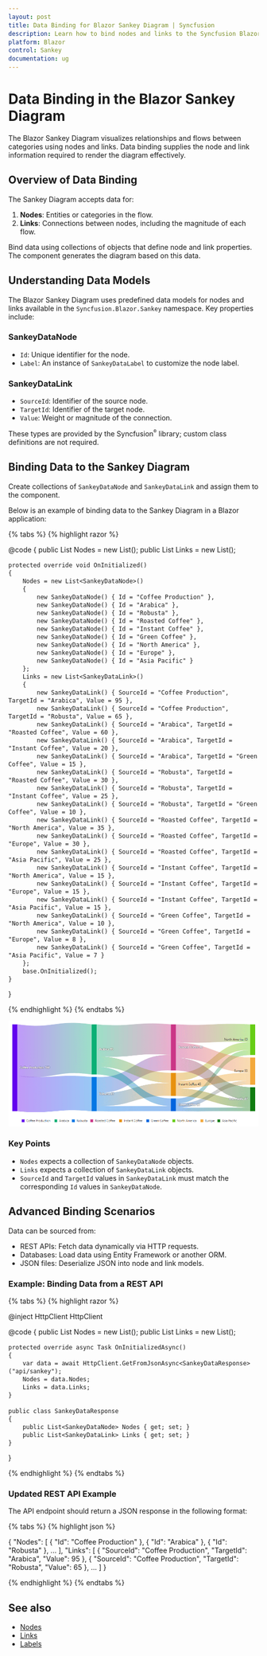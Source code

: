 ```yaml
---
layout: post
title: Data Binding for Blazor Sankey Diagram | Syncfusion
description: Learn how to bind nodes and links to the Syncfusion Blazor Sankey Diagram, including data models, REST API binding and JSON response format.
platform: Blazor
control: Sankey
documentation: ug
---
```


# Data Binding in the Blazor Sankey Diagram

The Blazor Sankey Diagram visualizes relationships and flows between categories using nodes and links. Data binding supplies the node and link information required to render the diagram effectively.

## Overview of Data Binding

The Sankey Diagram accepts data for:

1. **Nodes**: Entities or categories in the flow.
2. **Links**: Connections between nodes, including the magnitude of each flow.

Bind data using collections of objects that define node and link properties. The component generates the diagram based on this data.

## Understanding Data Models
The Blazor Sankey Diagram uses predefined data models for nodes and links available in the `Syncfusion.Blazor.Sankey` namespace. Key properties include:

### SankeyDataNode
- `Id`: Unique identifier for the node.
- `Label`: An instance of `SankeyDataLabel` to customize the node label.

### SankeyDataLink
- `SourceId`: Identifier of the source node.
- `TargetId`: Identifier of the target node.
- `Value`: Weight or magnitude of the connection.

These types are provided by the Syncfusion<sup style="font-size:70%">&reg;</sup> library; custom class definitions are not required.

## Binding Data to the Sankey Diagram
Create collections of `SankeyDataNode` and `SankeyDataLink` and assign them to the component.

Below is an example of binding data to the Sankey Diagram in a Blazor application:

{% tabs %}
{% highlight razor %}

<SfSankey Nodes=@Nodes Links=@Links>
</SfSankey>

@code {
    public List<SankeyDataNode> Nodes = new List<SankeyDataNode>();
    public List<SankeyDataLink> Links = new List<SankeyDataLink>();

    protected override void OnInitialized()
    {
        Nodes = new List<SankeyDataNode>()
        {
            new SankeyDataNode() { Id = "Coffee Production" },
            new SankeyDataNode() { Id = "Arabica" },
            new SankeyDataNode() { Id = "Robusta" },
            new SankeyDataNode() { Id = "Roasted Coffee" },
            new SankeyDataNode() { Id = "Instant Coffee" },
            new SankeyDataNode() { Id = "Green Coffee" },
            new SankeyDataNode() { Id = "North America" },
            new SankeyDataNode() { Id = "Europe" },
            new SankeyDataNode() { Id = "Asia Pacific" }
        };
        Links = new List<SankeyDataLink>()
        {
            new SankeyDataLink() { SourceId = "Coffee Production", TargetId = "Arabica", Value = 95 },
            new SankeyDataLink() { SourceId = "Coffee Production", TargetId = "Robusta", Value = 65 },
            new SankeyDataLink() { SourceId = "Arabica", TargetId = "Roasted Coffee", Value = 60 },
            new SankeyDataLink() { SourceId = "Arabica", TargetId = "Instant Coffee", Value = 20 },
            new SankeyDataLink() { SourceId = "Arabica", TargetId = "Green Coffee", Value = 15 },
            new SankeyDataLink() { SourceId = "Robusta", TargetId = "Roasted Coffee", Value = 30 },
            new SankeyDataLink() { SourceId = "Robusta", TargetId = "Instant Coffee", Value = 25 },
            new SankeyDataLink() { SourceId = "Robusta", TargetId = "Green Coffee", Value = 10 },
            new SankeyDataLink() { SourceId = "Roasted Coffee", TargetId = "North America", Value = 35 },
            new SankeyDataLink() { SourceId = "Roasted Coffee", TargetId = "Europe", Value = 30 },
            new SankeyDataLink() { SourceId = "Roasted Coffee", TargetId = "Asia Pacific", Value = 25 },
            new SankeyDataLink() { SourceId = "Instant Coffee", TargetId = "North America", Value = 15 },
            new SankeyDataLink() { SourceId = "Instant Coffee", TargetId = "Europe", Value = 15 },
            new SankeyDataLink() { SourceId = "Instant Coffee", TargetId = "Asia Pacific", Value = 15 },
            new SankeyDataLink() { SourceId = "Green Coffee", TargetId = "North America", Value = 10 },
            new SankeyDataLink() { SourceId = "Green Coffee", TargetId = "Europe", Value = 8 },
            new SankeyDataLink() { SourceId = "Green Coffee", TargetId = "Asia Pacific", Value = 7 }
        };
        base.OnInitialized();
    }
}

{% endhighlight %}
{% endtabs %}

![Blazor Sankey Data](images/data-binding/sankey-data-binding.png)

### Key Points

- `Nodes` expects a collection of `SankeyDataNode` objects.
- `Links` expects a collection of `SankeyDataLink` objects.
- `SourceId` and `TargetId` values in `SankeyDataLink` must match the corresponding `Id` values in `SankeyDataNode`.

## Advanced Binding Scenarios

Data can be sourced from:
- REST APIs: Fetch data dynamically via HTTP requests.
- Databases: Load data using Entity Framework or another ORM.
- JSON files: Deserialize JSON into node and link models.

### Example: Binding Data from a REST API

{% tabs %}
{% highlight razor %}

@inject HttpClient HttpClient

<SfSankey Nodes=@Nodes Links=@Links>
</SfSankey>

@code {
    public List<SankeyDataNode> Nodes = new List<SankeyDataNode>();
    public List<SankeyDataLink> Links = new List<SankeyDataLink>();

    protected override async Task OnInitializedAsync()
    {
        var data = await HttpClient.GetFromJsonAsync<SankeyDataResponse>("api/sankey");
        Nodes = data.Nodes;
        Links = data.Links;
    }

    public class SankeyDataResponse
    {
        public List<SankeyDataNode> Nodes { get; set; }
        public List<SankeyDataLink> Links { get; set; }
    }
}

{% endhighlight %}
{% endtabs %}


### Updated REST API Example
The API endpoint should return a JSON response in the following format:

{% tabs %}
{% highlight json %}

{
    "Nodes": [
        { "Id": "Coffee Production" },
        { "Id": "Arabica" },
        { "Id": "Robusta" },
        ...
    ],
    "Links": [
        { "SourceId": "Coffee Production", "TargetId": "Arabica", "Value": 95 },
        { "SourceId": "Coffee Production", "TargetId": "Robusta", "Value": 65 },
        ...
    ]
}

{% endhighlight %}
{% endtabs %}

## See also

* [Nodes](./nodes)
* [Links](./links)
* [Labels](./labels)
